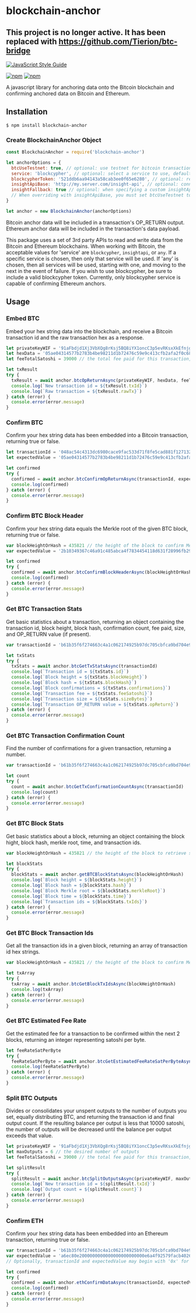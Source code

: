 # blockchain-anchor

## This project is no longer active. It has been replaced with https://github.com/Tierion/btc-bridge

[![JavaScript Style Guide](https://cdn.rawgit.com/feross/standard/master/badge.svg)](https://github.com/feross/standard)

[![npm](https://img.shields.io/npm/l/blockchain-anchor.svg)](https://www.npmjs.com/package/blockchain-anchor)
[![npm](https://img.shields.io/npm/v/blockchain-anchor.svg)](https://www.npmjs.com/package/blockchain-anchor)

A javascript library for anchoring data onto the Bitcoin blockchain and confirming anchored data on Bitcoin and Ethereum.

## Installation

```
$ npm install blockchain-anchor
```

### Create BlockchainAnchor Object

```js
const BlockchainAnchor = require('blockchain-anchor')

let anchorOptions = {
  btcUseTestnet: true, // optional: use testnet for bitcoin transactions, default: false
  service: 'blockcypher', // optional: select a service to use, default: Any
  blockcypherToken: '521ddb6aa94143a58cab3ee0f65e6280', // optional: required only when using blockcypher service
  insightApiBase: 'http://my.server.com/insight-api', // optional: connect to a custom instance of Bitcore's insight api when using insightapi service, defaults to insight.bitpay.com public api
  insightFallback: true // optional: when specifying a custom insightApiBase, retry with the insight.bitpay.com public api in the event of failure, defaults to false
  // When overriding with insightApiBase, you must set btcUseTestnet to match the state of the server at insightApiBase
}

let anchor = new BlockchainAnchor(anchorOptions)
```
Bitcoin anchor data will be included in a transaction's OP_RETURN output. Ethereum anchor data will be included in the transaction's data payload. 

This package uses a set of 3rd party APIs to read and write data from the Bitcoin and Ethereum blockchains. When working with Bitcoin, the acceptable values for 'service' are `blockcypher`, `insightapi`, or `any`. If a specific service is chosen, then only that service will be used. If 'any' is chosen, then all services will be used, starting with one, and moving to the next in the event of failure. If you wish to use blockcypher, be sure to include a valid blockcypher token. Currently, only blockcypher service is capable of confirming Ethereum anchors.

## Usage

### Embed BTC

Embed your hex string data into the blockchain, and receive a Bitcoin transaction id and the raw transaction hex as a response.

```js
let privateKeyWIF = '91aFbdjd1Xj3VbXQg8rKsj5BQ8iYX1oncC3p5evRKsxXkEfnjg8' // for deriving keyPair used in transaction creation
let hexData = '05ae04314577b2783b4be98211d1b72476c59e9c413cfb2afa2f0c68e0d93911' // the hex data string to be anchored within a transaction
let feeTotalSatoshi = 39000 // the total fee paid for this transaction, in satoshi

let txResult
try {
  txResult = await anchor.btcOpReturnAsync(privateKeyWIF, hexData, feeTotalSatoshi)
  console.log(`New transaction id = ${txResult.txId}`)
  console.log(`Raw transaction = ${txResult.rawTx}`)
} catch (error) {
  console.error(error.message)
}
```

### Confirm BTC

Confirm your hex string data has been embedded into a Bitcoin transaction, returning true or false.

```js
let transactionId = '048ac54c4313dc6980cace9fac533d71f8fe5cad881f1271329b98183231a08f' // the transaction id to inspect for the anchored value
let expectedValue = '05ae04314577b2783b4be98211d1b72476c59e9c413cfb2afa2f0c68e0d93911' // the hex data string value to verify is anchored within the transaction

let confirmed
try {
  confirmed = await anchor.btcConfirmOpReturnAsync(transactionId, expectedValue)
  console.log(confirmed)
} catch (error) {
  console.error(error.message)
}
```

### Confirm BTC Block Header

Confirm your hex string data equals the Merkle root of the given BTC block, returning true or false.

```js
var blockHeightOrHash = 435821 // the height of the block to confirm Merkle root value, a block hash may also be provided instead
var expectedValue = '2b10349367c46a91c485abca4f7834454118d631f28996fb2908a0fe8cefa0cd' // the hex data string value of the expected Merkle root value for the block

let confirmed
try {
  confirmed = await anchor.btcConfirmBlockHeaderAsync(blockHeightOrHash, expectedValue)
  console.log(confirmed)
} catch (error) {
  console.error(error.message)
}
```

### Get BTC Transaction Stats

Get basic statistics about a transaction, returning an object containing the transaction id, block height, block hash, confirmation count, fee paid, size, and OP_RETURN value (if present).

```js
var transactionId = 'b61b35f6f274663c4a1c062174925b97dc705cbfca9bd704e91c7d352f709e9c' // the transaction id to to get the stats for

let txStats
try {
  txStats = await anchor.btcGetTxStatsAsync(transactionId)
  console.log(`Transaction id = ${txStats.id}`)
  console.log(`Block height = ${txStats.blockHeight}`)
  console.log(`Block hash = ${txStats.blockHash}`)
  console.log(`Block confirmations = ${txStats.confirmations}`)
  console.log(`Transaction fee = ${txStats.feeSatoshi}`)
  console.log(`Transaction size = ${txStats.sizeBytes}`)
  console.log(`Transaction OP_RETURN value = ${txStats.opReturn}`)
} catch (error) {
  console.error(error.message)
}
```

### Get BTC Transaction Confirmation Count

Find the number of confirmations for a given transaction, returning a number.

```js
var transactionId = 'b61b35f6f274663c4a1c062174925b97dc705cbfca9bd704e91c7d352f709e9c' // the transaction id to to get the confirmation count for

let count
try {
  count = await anchor.btcGetTxConfirmationCountAsync(transactionId)
  console.log(count)
} catch (error) {
  console.error(error.message)
}
```

### Get BTC Block Stats

Get basic statistics about a block, returning an object containing the block hight, block hash, merkle root, time, and transaction ids.

```js
var blockHeightOrHash = 435821 // the height of the block to retrieve stats for, a block hash may also be provided instead

let blockStats
try {
  blockStats = await anchor.getBTCBlockStatsAsync(blockHeightOrHash)
  console.log(`Block height = ${blockStats.height}`)
  console.log(`Block hash = ${blockStats.hash}`)
  console.log(`Block Merkle root = ${blockStats.merkleRoot}`)
  console.log(`Block time = ${blockStats.time}`)
  console.log(`Transaction ids = ${blockStats.txIds}`)
} catch (error) {
  console.error(error.message)
}
```

### Get BTC Block Transaction Ids

Get all the transaction ids in a given block, returning an array of transaction id hex strings.

```js
var blockHeightOrHash = 435821 // the height of the block to confirm Merkle root value, a block hash may also be provided instead

let txArray
try {
  txArray = await anchor.btcGetBlockTxIdsAsync(blockHeightOrHash)
  console.log(txArray)
} catch (error) {
  console.error(error.message)
}
```

### Get BTC Estimated Fee Rate

Get the estimated fee for a transaction to be confirmed within the next 2 blocks, returning an integer representing satoshi per byte.

```js
let feeRateSatPerByte
try {
  feeRateSatPerByte = await anchor.btcGetEstimatedFeeRateSatPerByteAsync()
  console.log(feeRateSatPerByte)
} catch (error) {
  console.error(error.message)
}
```

### Split BTC Outputs

Divides or consolidates your unspent outputs to the number of outputs you set, equally distributing BTC, and returning the transaction id and final output count. If the resulting balance per output is less that 10000 satoshi, the number of outputs will be decreased until the balance per output exceeds that value.

```js
let privateKeyWIF = '91aFbdjd1Xj3VbXQg8rKsj5BQ8iYX1oncC3p5evRKsxXkEfnjg8' // for deriving keyPair used in transaction creation
let maxOutputs = 6 // the desired number of outputs 
let feeTotalSatoshi = 39000 // the total fee paid for this transaction, in satoshi

let splitResult
try {
  splitResult = await anchor.btcSplitOutputsAsync(privateKeyWIF, maxOutputs, feeTotalSatoshi)
  console.log(`New transaction id = ${splitResult.txId}`)
  console.log(`Output count = ${splitResult.count}`)
} catch (error) {
  console.error(error.message)
}
```

### Confirm ETH

Confirm your hex string data has been embedded into an Ethereum transaction, returning true or false.

```js
var transactionId = 'b61b35f6f274663c4a1c062174925b97dc705cbfca9bd704e91c7d352f709e9c' // the transaction id to inspect for the anchored value
var expectedValue = 'a6ec80e2000000000000000000000000e6a4f92579facb4026096f017243ee839ff72fd1' // the hex data string value to verify is anchored within the transaction
// Optionally, transactionId and expectedValue may begin with '0x' for all Ethereum functions

let confirmed
try {
  confirmed = await anchor.ethConfirmDataAsync(transactionId, expectedValue)
  console.log(confirmed)
} catch (error) {
  console.error(error.message)
}
```
